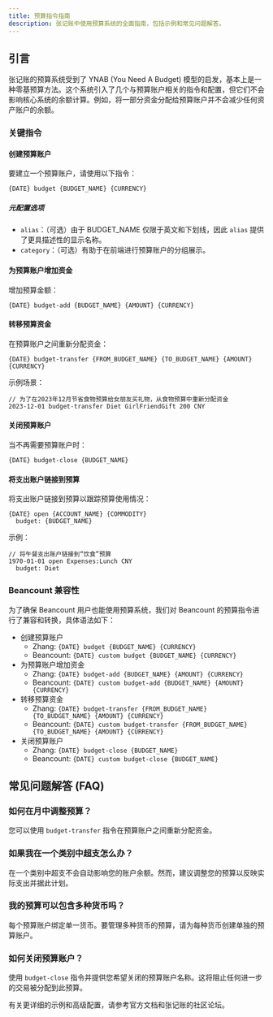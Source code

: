 ```yaml
---
title: 预算指令指南
description: 张记账中使用预算系统的全面指南，包括示例和常见问题解答。
---
```


## 引言

张记账的预算系统受到了 YNAB (You Need A Budget) 模型的启发，基本上是一种零基预算方法。这个系统引入了几个与预算账户相关的指令和配置，但它们不会影响核心系统的余额计算。例如，将一部分资金分配给预算账户并不会减少任何资产账户的余额。

### 关键指令

#### 创建预算账户

要建立一个预算账户，请使用以下指令：

```zhang
{DATE} budget {BUDGET_NAME} {CURRENCY}
```

##### 元配置选项

- `alias`：（可选）由于 BUDGET_NAME 仅限于英文和下划线，因此 `alias` 提供了更具描述性的显示名称。
- `category`：（可选）有助于在前端进行预算账户的分组展示。

#### 为预算账户增加资金

增加预算金额：

```zhang
{DATE} budget-add {BUDGET_NAME} {AMOUNT} {CURRENCY}
```

#### 转移预算资金

在预算账户之间重新分配资金：

```zhang
{DATE} budget-transfer {FROM_BUDGET_NAME} {TO_BUDGET_NAME} {AMOUNT} {CURRENCY}
```

示例场景：

```zhang
// 为了在2023年12月节省食物预算给女朋友买礼物，从食物预算中重新分配资金
2023-12-01 budget-transfer Diet GirlFriendGift 200 CNY
```

#### 关闭预算账户

当不再需要预算账户时：

```zhang
{DATE} budget-close {BUDGET_NAME}
```

#### 将支出账户链接到预算

将支出账户链接到预算以跟踪预算使用情况：

```zhang
{DATE} open {ACCOUNT_NAME} {COMMODITY}
  budget: {BUDGET_NAME}
```

示例：

```zhang
// 将午餐支出账户链接到“饮食”预算
1970-01-01 open Expenses:Lunch CNY
  budget: Diet
```

### Beancount 兼容性

为了确保 Beancount 用户也能使用预算系统，我们对 Beancount 的预算指令进行了兼容和转换，具体语法如下：

- 创建预算账户
    - Zhang: `{DATE} budget {BUDGET_NAME} {CURRENCY}`
    - Beancount: `{DATE} custom budget {BUDGET_NAME} {CURRENCY}`
- 为预算账户增加资金
    - Zhang: `{DATE} budget-add {BUDGET_NAME} {AMOUNT} {CURRENCY}`
    - Beancount: `{DATE} custom budget-add {BUDGET_NAME} {AMOUNT} {CURRENCY}`
- 转移预算资金
    - Zhang: `{DATE} budget-transfer {FROM_BUDGET_NAME} {TO_BUDGET_NAME} {AMOUNT} {CURRENCY}`
    - Beancount: `{DATE} custom budget-transfer {FROM_BUDGET_NAME} {TO_BUDGET_NAME} {AMOUNT} {CURRENCY}`
- 关闭预算账户
    - Zhang: `{DATE} budget-close {BUDGET_NAME}`
    - Beancount: `{DATE} custom budget-close {BUDGET_NAME}`

## 常见问题解答 (FAQ)

### 如何在月中调整预算？

您可以使用 `budget-transfer` 指令在预算账户之间重新分配资金。

### 如果我在一个类别中超支怎么办？

在一个类别中超支不会自动影响您的账户余额。然而，建议调整您的预算以反映实际支出并据此计划。

### 我的预算可以包含多种货币吗？

每个预算账户绑定单一货币。要管理多种货币的预算，请为每种货币创建单独的预算账户。

### 如何关闭预算账户？

使用 `budget-close` 指令并提供您希望关闭的预算账户名称。这将阻止任何进一步的交易被分配到此预算。

有关更详细的示例和高级配置，请参考官方文档和张记账的社区论坛。
